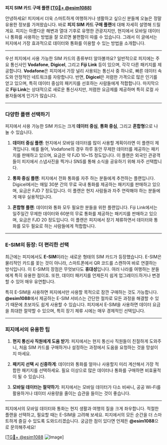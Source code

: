**피지 SIM 카드 구매 플랜 [[TG💪+ @esim1088](https://t.me/s/esim1088)]**

안녕하세요! 피지에서 더욱 스마트하게 여행하거나 생활하고 싶으신 분들께 오늘은 정말 유용한 정보를 가져왔습니다. 바로 **피지 SIM 카드 구매 플랜**에 대해 자세히 설명해 드릴게요. 피지는 아름다운 해변과 열대 기후로 유명한 관광지지만, 현지에서 모바일 데이터나 통화를 사용하는 방법을 잘 모르면 불편함이 따를 수 있습니다. 그래서 이 글에서는 피지에서 가장 효과적으로 데이터와 통화를 이용할 수 있는 방법을 소개합니다.

---

우선 피지에서 사용 가능한 SIM 카드의 종류부터 알아볼까요? 일반적으로 피지에는 주요 통신사인 **Vodafone**, **Digicel**, 그리고 **Fiji Link** 등이 있으며, 각각 다른 패키지를 제공합니다. **Vodafone**은 피지에서 가장 널리 사용되는 통신사 중 하나로, 빠른 데이터 속도와 안정적인 네트워크를 자랑합니다. 반면, **Digicel**은 저렴한 가격으로 많은 인기를 얻고 있으며, 특히 데이터 중심의 패키지를 선호하는 사람들에게 적합합니다. 마지막으로 **Fiji Link**는 상대적으로 새로운 통신사지만, 저렴한 요금제를 제공하며 특히 로컬 사용자들에게 인기가 많습니다.

---

### 다양한 플랜 선택하기

피지에서 사용 가능한 SIM 카드는 크게 **데이터 중심**, **통화 중심**, 그리고 **혼합형**으로 나눌 수 있습니다. 

1. **데이터 중심 플랜**: 현지에서 모바일 데이터를 많이 사용할 계획이라면 이 플랜이 제격입니다. 예를 들어, Vodafone의 경우 하루 동안 무제한 데이터를 제공하는 패키지를 판매하고 있으며, 요금은 약 FJD 10~15 정도입니다. 이 플랜은 외국인 관광객들이 피지에서 스냅사진을 찍거나 SNS를 통해 소식을 공유하기 위해 자주 선택합니다.

2. **통화 중심 플랜**: 피지에서 전화 통화를 자주 하는 분들에게 추천하는 플랜입니다. Digicel에서는 매일 30분 간의 무료 국내 통화를 제공하는 패키지를 판매하고 있으며, 요금은 FJD 7 정도입니다. 이 플랜은 현지 사람들과 자주 연락해야 하는 분들에게 매우 실용적입니다.

3. **혼합형 플랜**: 데이터와 통화 모두 필요한 분들을 위한 플랜입니다. Fiji Link에서는 일주일간 무제한 데이터와 60분의 무료 통화를 제공하는 패키지를 판매하고 있으며, 요금은 FJD 20 정도입니다. 이 플랜은 피지에서 장기 체류하면서 데이터와 통화를 모두 필요로 하는 사람들에게 적합합니다.

---

### E-SIM의 등장: 더 편리한 선택

최근에는 피지에서도 **E-SIM**이라는 새로운 형태의 SIM 카드가 등장했습니다. E-SIM은 물리적인 카드를 꽂는 것이 아니라, 스마트폰에서 QR 코드를 스캔하여 바로 연결하는 방식입니다. 이 E-SIM의 장점은 무엇보다도 **휴대성**입니다. 여러 나라를 여행하는 분들에게 특히 유용한 점이죠. 또한, 데이터 패키지를 언제든지 쉽게 업그레이드하거나 변경할 수 있어 매우 유연합니다.

특히 E-SIM을 사용하면 피지에서만 사용할 목적으로 잠깐 구매하는 것도 가능합니다. **@esim1088**에서 제공하는 E-SIM 서비스는 간단한 절차로 모든 과정을 해결할 수 있기 때문에 초보자도 쉽게 사용할 수 있습니다. 피지에서 E-SIM을 사용하면 데이터 요금을 최대한 절약할 수 있으며, 특히 장기 체류 시에는 매우 경제적인 선택입니다.

---

### 피지에서의 유용한 팁

1. **현지 통신사 직원에게 도움 받기**: 피지에서는 현지 통신사 직원들이 친절하게 도와주니, 처음 SIM 카드를 구매하거나 설정하는 과정에서 도움을 요청하는 것을 망설이지 마세요.
   
2. **패키지 선택 시 신중하게**: 데이터와 통화를 얼마나 사용할지 미리 계산해서 가장 적합한 패키지를 선택하세요. 필요 이상으로 많은 데이터나 통화를 구매하면 비효율적이 될 수 있습니다.

3. **모바일 데이터는 절약하기**: 피지에서는 모바일 데이터가 다소 비싸니, 공공 Wi-Fi를 활용하거나 데이터 사용량을 줄이는 습관을 들이는 것이 좋습니다.

---

피지에서의 모바일 데이터와 통화는 현지 생활과 여행의 질을 크게 좌우합니다. 적절한 플랜을 선택하고, 필요할 때는 E-SIM을 고려해 보세요. 피지에서의 모든 순간을 더 스마트하게 즐길 수 있도록 도와드리겠습니다. 궁금한 점이 있다면 언제든 **@esim1088**으로 문의해주세요!

[[TG💪+ @esim1088](https://t.me/s/esim1088) ![Image](https://i.postimg.cc/Y0z9fWf4/image.png)]